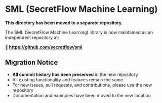 # SML (SecretFlow Machine Learning)

**This directory has been moved to a separate repository.**

The SML (SecretFlow Machine Learning) library is now maintained as an independent repository at:

**🔗 https://github.com/secretflow/sml**

## Migration Notice

- **All commit history has been preserved** in the new repository
- All existing functionality and features remain the same
- For new issues, pull requests, and contributions, please use the new repository
- Documentation and examples have been moved to the new location

